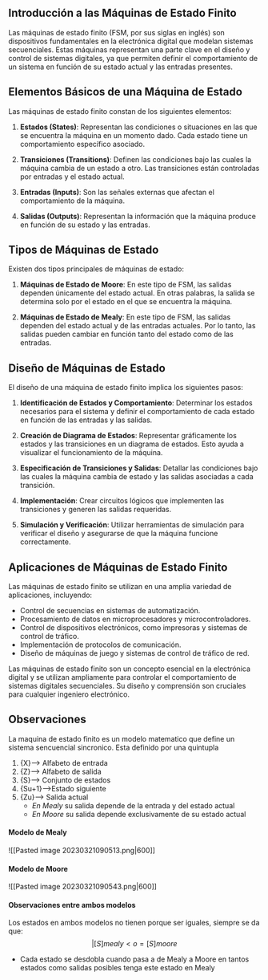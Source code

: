 

## Introducción a las Máquinas de Estado Finito

Las máquinas de estado finito (FSM, por sus siglas en inglés) son dispositivos fundamentales en la electrónica digital que modelan sistemas secuenciales. Estas máquinas representan una parte clave en el diseño y control de sistemas digitales, ya que permiten definir el comportamiento de un sistema en función de su estado actual y las entradas presentes.

## Elementos Básicos de una Máquina de Estado

Las máquinas de estado finito constan de los siguientes elementos:

1. **Estados (States)**: Representan las condiciones o situaciones en las que se encuentra la máquina en un momento dado. Cada estado tiene un comportamiento específico asociado.

2. **Transiciones (Transitions)**: Definen las condiciones bajo las cuales la máquina cambia de un estado a otro. Las transiciones están controladas por entradas y el estado actual.

3. **Entradas (Inputs)**: Son las señales externas que afectan el comportamiento de la máquina.

4. **Salidas (Outputs)**: Representan la información que la máquina produce en función de su estado y las entradas.

## Tipos de Máquinas de Estado

Existen dos tipos principales de máquinas de estado:

1. **Máquinas de Estado de Moore**: En este tipo de FSM, las salidas dependen únicamente del estado actual. En otras palabras, la salida se determina solo por el estado en el que se encuentra la máquina.

2. **Máquinas de Estado de Mealy**: En este tipo de FSM, las salidas dependen del estado actual y de las entradas actuales. Por lo tanto, las salidas pueden cambiar en función tanto del estado como de las entradas.

## Diseño de Máquinas de Estado

El diseño de una máquina de estado finito implica los siguientes pasos:

1. **Identificación de Estados y Comportamiento**: Determinar los estados necesarios para el sistema y definir el comportamiento de cada estado en función de las entradas y las salidas.

2. **Creación de Diagrama de Estados**: Representar gráficamente los estados y las transiciones en un diagrama de estados. Esto ayuda a visualizar el funcionamiento de la máquina.

3. **Especificación de Transiciones y Salidas**: Detallar las condiciones bajo las cuales la máquina cambia de estado y las salidas asociadas a cada transición.

4. **Implementación**: Crear circuitos lógicos que implementen las transiciones y generen las salidas requeridas.

5. **Simulación y Verificación**: Utilizar herramientas de simulación para verificar el diseño y asegurarse de que la máquina funcione correctamente.

## Aplicaciones de Máquinas de Estado Finito

Las máquinas de estado finito se utilizan en una amplia variedad de aplicaciones, incluyendo:

- Control de secuencias en sistemas de automatización.
- Procesamiento de datos en microprocesadores y microcontroladores.
- Control de dispositivos electrónicos, como impresoras y sistemas de control de tráfico.
- Implementación de protocolos de comunicación.
- Diseño de máquinas de juego y sistemas de control de tráfico de red.

Las máquinas de estado finito son un concepto esencial en la electrónica digital y se utilizan ampliamente para controlar el comportamiento de sistemas digitales secuenciales. Su diseño y comprensión son cruciales para cualquier ingeniero electrónico.



## Observaciones
La maquina de estado finito es un modelo matematico que define un sistema sencuencial sincronico. Esta definido por una quintupla
1. {X}--> Alfabeto de entrada
2. {Z}--> Alfabeto de salida
3. {S}--> Conjunto de estados
4. {Su+1}-->Estado siguiente
5. {Zu}--> Salida actual
	- *En Mealy* su salida depende de la entrada y del estado actual
	- *En Moore* su salida depende exclusivamente de su estado actual
#### Modelo de Mealy
![[Pasted image 20230321090513.png|600]]
#### Modelo de Moore
![[Pasted image 20230321090543.png|600]]
#### Observaciones entre ambos modelos
Los estados en ambos modelos no tienen porque ser iguales, siempre se da que: $$|[S]mealy<o=[S]moore$$
- Cada estado se desdobla cuando pasa a de Mealy a Moore  en tantos estados como salidas posibles tenga este estado en Mealy